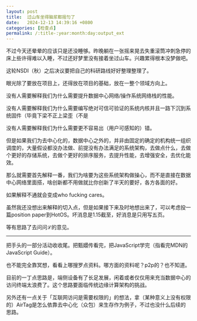 ```yaml
---
layout: post
title:  过山车坐得脑浆都摇匀了
date:   2024-12-13 14:39:16 +0800
categories: [检查点]
permalink: /:title-:year:month:day:output_ext
---
```


不过今天还晕晕的应该只是还没睡够。昨晚躺在一张摇来晃去失重滚筒冲刺急停的床上些许得难以入睡，不过还好梦里没有接着坐过山车。兴趣累得根本没梦做吧。

这轮NSDI（秋）之后决议要把自己的科研路线好好整理整理了。

眼光除了要放在项目上，还得放在项目的基础，放在一整个领域方向上。

没有人需要解释我们为什么需要提升数据中心网络/操作系统网络栈的性能。

没有人需要解释我们为什么需要编写绝对可信可验证的系统内核并且一路下沉到系统固件（毕竟下梁不正上梁歪（不是

没有人需要解释我们为什么需要更不容易出（用户可感知的）错。

但是如果我们为去中心化的，数据中心之外的，并非由固定的确定的机构统一组织调度的，大量假设都没办法做、前提没有办法满足的系统架构，去做点什么，去做个更好的存储系统，去做个更好的排序服务，去提升性能，去增强安全，去优化能效。

那么就需要首先解释一番，我们为啥要为这些系统架构做操心，而不是直接在数据中心网络里面搭，啥创新都不用做就比你创新了半天的要好，各方各面的好。

如果解释不通就会变成who fucking cares。

虽然我还没想出来解释的切入点，但是如果接下来及时地想出来了，可以考虑投一篇position paper到HotOS。坏消息是1.15截至，好消息是只用写五页。

等有思路了去问问ℒ的意见。

----

把手头的一部分活动收收尾。把甄嬛传看完，把JavaScript学完（指看完MDN的JavaScript Guide）。

也不能完全靠冥想，看看上哪搜罗点资料。哪方面的资料呢？p2p的？也不知道。

目前的一丁点思路是，端侧设备有了长足发展，闲着或者仅仅用来充当数据中心的访问终端太浪费了。这个思路要面临传统边缘计算架构的挑战。

另外还有一点关于「互联网访问是需要权限的」的想法，拿（某种意义上没有权限的）AirTag是怎么依靠去中心化（众包）来生存作为例子，不过也没什么后续的思路。
